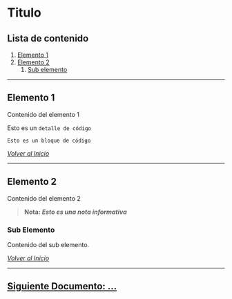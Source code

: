 # Titulo

## Lista de contenido

1. [Elemento 1](#elemento-1)
1. [Elemento 2](#elemento-2)
    1. [Sub elemento](#sub-elemento)

***

## Elemento 1

Contenido del elemento 1

Esto es un `detalle de código`

```lang
Esto es un bloque de código
```

[_Volver al Inicio_][inicio]
***

## Elemento 2

Contenido del elemento 2

> **Nota: _Esto es una nota informativa_**

### Sub Elemento

Contenido del sub elemento.

[_Volver al Inicio_][inicio]
***

## [Siguiente Documento: ...][siguiente]

[inicio]: #titulo
[siguiente]: siguienteDoc.md

